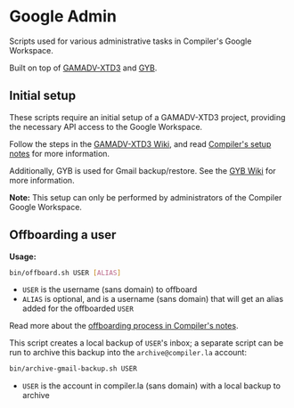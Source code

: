 # Google Admin

Scripts used for various administrative tasks in Compiler's Google Workspace.

Built on top of [GAMADV-XTD3](https://github.com/taers232c/GAMADV-XTD3) and [GYB](https://github.com/GAM-team/got-your-back).

## Initial setup

These scripts require an initial setup of a GAMADV-XTD3 project, providing the necessary API access to the Google Workspace.

Follow the steps in the [GAMADV-XTD3 Wiki](https://github.com/taers232c/GAMADV-XTD3/wiki/#requirements), and read
[Compiler's setup notes](https://docs.google.com/document/d/1UEwQzJZyJEkRs3PRwOi0-KXwBFne70am4Nk9-_qYItE/edit#heading=h.gbmx14gcpp2a)
for more information.

Additionally, GYB is used for Gmail backup/restore. See the [GYB Wiki](https://github.com/GAM-team/got-your-back/wiki)
for more information.

**Note:** This setup can only be performed by administrators of the Compiler Google Workspace.

## Offboarding a user

**Usage:**

```bash
bin/offboard.sh USER [ALIAS]
```

* `USER` is the username (sans domain) to offboard
* `ALIAS` is optional, and is a username (sans domain) that will get an alias
   added for the offboarded `USER`

Read more about the [offboarding process in Compiler's notes](https://docs.google.com/document/d/1UEwQzJZyJEkRs3PRwOi0-KXwBFne70am4Nk9-_qYItE/edit#heading=h.liqi1hwxykhs).

This script creates a local backup of `USER`'s inbox; a separate script can be run to archive this backup into the `archive@compiler.la` account:

```bash
bin/archive-gmail-backup.sh USER
```

* `USER` is the account in compiler.la (sans domain) with a local backup to archive

